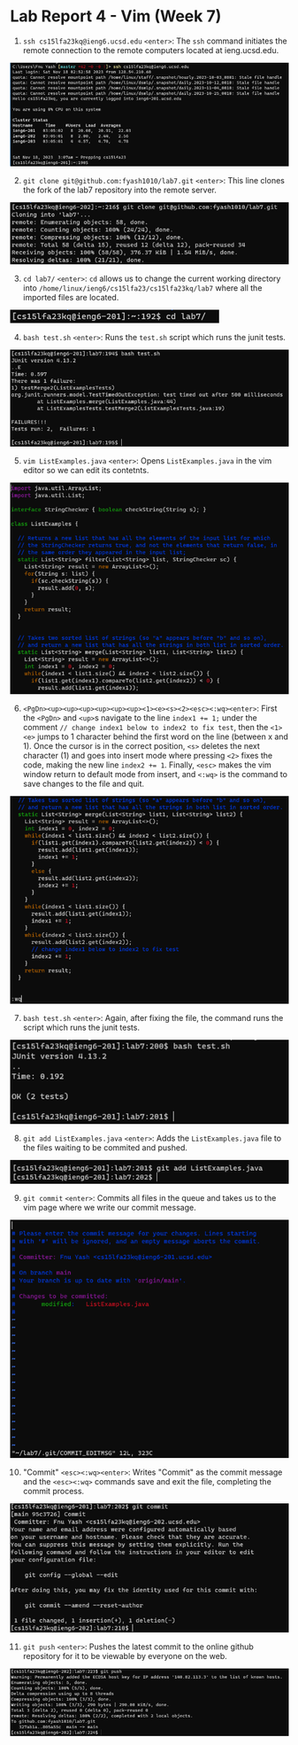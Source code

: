 # Lab Report 4 - Vim (Week 7)

1. `ssh cs15lfa23kq@ieng6.ucsd.edu` `<enter>`: The `ssh` command initiates the remote connection to the remote computers located at ieng.ucsd.edu.

![Image](https://github.com/fyash1010/cse15l-lab-reports/blob/main/img14.png)

2. `git clone git@github.com:fyash1010/lab7.git` `<enter>`: This line clones the fork of the lab7 repository into the remote server.

![Image](https://github.com/fyash1010/cse15l-lab-reports/blob/main/img15.png)

3. `cd lab7/` `<enter>`: `cd` allows us to change the current working directory into `/home/linux/ieng6/cs15lfa23/cs15lfa23kq/lab7` where all the imported files are located.

![Image](https://github.com/fyash1010/cse15l-lab-reports/blob/main/img16.png)

4. `bash test.sh` `<enter>`: Runs the `test.sh` script which runs the junit tests.

![Image](https://github.com/fyash1010/cse15l-lab-reports/blob/main/img17.png)

5. `vim ListExamples.java` `<enter>`: Opens `ListExamples.java` in the vim editor so we can edit its contetnts.

![Image](https://github.com/fyash1010/cse15l-lab-reports/blob/main/img18.png)

6. `<PgDn><up><up><up><up><up><up><1><e><s><2><esc><:wq><enter>`: First the `<PgDn>` and `<up>`s navigate to the line `index1 += 1;` under the comment `// change index1 below to index2 to fix test`, then the `<1><e>` jumps to 1 character behind the first word on the line (between x and 1). Once the cursor is in the correct position, `<s>` deletes the next character (1) and goes into insert mode where pressing `<2>` fixes the code, making the new line `index2 += 1`. Finally, `<esc>` makes the vim window return to default mode from insert, and `<:wq>` is the command to save changes to the file and quit.

![Image](https://github.com/fyash1010/cse15l-lab-reports/blob/main/img19.png)

7. `bash test.sh` `<enter>`: Again, after fixing the file, the command runs the script which runs the junit tests.

![Image](https://github.com/fyash1010/cse15l-lab-reports/blob/main/img20.png)

8. `git add ListExamples.java` `<enter>`: Adds the `ListExamples.java` file to the files waiting to be commited and pushed.

![Image](https://github.com/fyash1010/cse15l-lab-reports/blob/main/img21.png)

9. `git commit` `<enter>`: Commits all files in the queue and takes us to the vim page where we write our commit message.

![Image](https://github.com/fyash1010/cse15l-lab-reports/blob/main/img22.png)

10. "Commit" `<esc><:wq><enter>`: Writes "Commit" as the commit message and the `<esc><:wq>` commands save and exit the file, completing the commit process.

![Image](https://github.com/fyash1010/cse15l-lab-reports/blob/main/img23.png)

11. `git push` `<enter>`: Pushes the latest commit to the online github repository for it to be viewable by everyone on the web.

![Image](https://github.com/fyash1010/cse15l-lab-reports/blob/main/img24.png)
